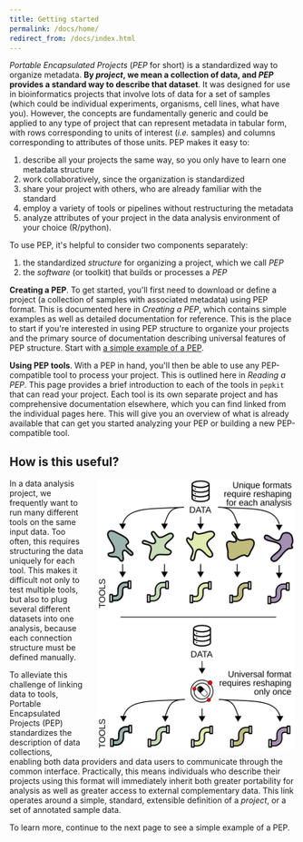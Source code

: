 ```yaml
---
title: Getting started
permalink: /docs/home/
redirect_from: /docs/index.html
---
```


*Portable Encapsulated Projects* (*PEP* for short) is a standardized way to organize metadata. **By *project*, we mean a collection of data, and *PEP* provides a standard way to describe that dataset**. It was designed for use in bioinformatics projects that involve lots of data for a set of samples (which could be individual experiments, organisms, cell lines, what have you). However, the concepts are fundamentally generic and could be applied to any type of project that can represent metadata in tabular form, with rows corresponding to units of interest (*i.e.* samples) and columns corresponding to attributes of those units. PEP makes it easy to:

1. describe all your projects the same way, so you only have to learn one metadata structure
2. work collaboratively, since the organization is standardized
3. share your project with others, who are already familiar with the standard
4. employ a variety of tools or pipelines without restructuring the metadata
5. analyze attributes of your project in the data analysis environment of your choice (R/python).

To use PEP, it's helpful to consider two components separately:

1. the standardized *structure* for organizing a project, which we call *PEP*
2. the *software* (or toolkit) that builds or processes a *PEP*

**Creating a PEP**. To get started, you'll first need to download or define a project (a collection of samples with associated metadata) using PEP format. This is documented here in *Creating a PEP*, which contains simple examples as well as detailed documentation for reference. This is the place to start if you're interested in using PEP structure to organize your projects and the primary source of documentation describing universal features of PEP structure. Start with [a simple example of a PEP](/docs/simple_example/).

**Using PEP tools**. With a PEP in hand, you'll then be able to use any PEP-compatible tool to process your project. This is outlined here in *Reading a PEP*. This page provides a brief introduction to each of the tools in `pepkit` that can read your project. Each tool is its own separate project and has comprehensive documentation elsewhere, which you can find linked from the individual pages here. This will give you an overview of what is already available that can get you started analyzing your PEP or building a new PEP-compatible tool.

## How is this useful?
<img src="/img/data-munging.svg" alt="" style="float:right; margin-left:20px" width="350px">

In a data analysis project, we frequently want to run many different tools on the same input data. Too often, this requires structuring the data uniquely for each tool. This makes it difficult not only to test multiple tools, but also to plug several different datasets into one analysis, because each connection structure must be defined manually.

To alleviate this challenge of linking data to tools, Portable Encapsulated Projects (PEP) standardizes the description of data collections, enabling both data providers and data users to communicate through the common interface. Practically, this means individuals who describe their projects using this format will immediately inherit both greater portability for analysis as well as greater access to external complementary data. This link operates around a simple, standard, extensible definition of a <i>project</i>, or a set of annotated sample data.

To learn more, continue to the next page to see a simple example of a PEP.

